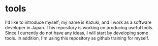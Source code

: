 # tools
I'd like to introduce myself; my name is Kazuki, and I work as a software developer in Japan.
This repository is working on producing useful tools.
Since I currently do not have any ideas, I will start by developing some tools.
In addition, I'm using this repository as github training for myself.
